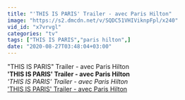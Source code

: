```yaml
---
title: "'THIS IS PARIS' Trailer - avec Paris Hilton"
image: "https://s2.dmcdn.net/v/SQDC51VHIViknpFpl/x240"
vid_id: "x7vrvgl"
categories: "tv"
tags: ["THIS IS PARIS","paris hilton",]
date: "2020-08-27T03:48:04+03:00"
---
```

&quot;THIS IS PARIS&quot; Trailer - avec Paris Hilton<br><b>'THIS IS PARIS' Trailer - avec Paris Hilton</b><br> <i>'THIS IS PARIS' Trailer - avec Paris Hilton</i><br> <u>'THIS IS PARIS' Trailer - avec Paris Hilton</u>
